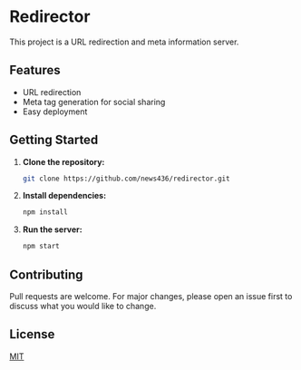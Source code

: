 # Redirector

This project is a URL redirection and meta information server.

## Features
- URL redirection
- Meta tag generation for social sharing
- Easy deployment

## Getting Started

1. **Clone the repository:**
   ```bash
   git clone https://github.com/news436/redirector.git
   ```
2. **Install dependencies:**
   ```bash
   npm install
   ```
3. **Run the server:**
   ```bash
   npm start
   ```

## Contributing
Pull requests are welcome. For major changes, please open an issue first to discuss what you would like to change.

## License
[MIT](LICENSE) 